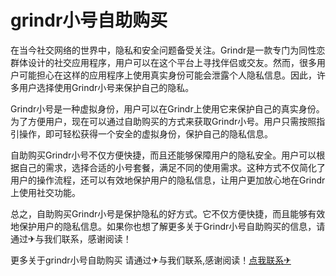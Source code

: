 # grindr小号自助购买

在当今社交网络的世界中，隐私和安全问题备受关注。Grindr是一款专门为同性恋群体设计的社交应用程序，用户可以在这个平台上寻找伴侣或交友。然而，很多用户可能担心在这样的应用程序上使用真实身份可能会泄露个人隐私信息。因此，许多用户选择使用Grindr小号来保护自己的隐私。

Grindr小号是一种虚拟身份，用户可以在Grindr上使用它来保护自己的真实身份。为了方便用户，现在可以通过自助购买的方式来获取Grindr小号。用户只需按照指引操作，即可轻松获得一个安全的虚拟身份，保护自己的隐私信息。

自助购买Grindr小号不仅方便快捷，而且还能够保障用户的隐私安全。用户可以根据自己的需求，选择合适的小号套餐，满足不同的使用需求。这种方式不仅简化了用户的操作流程，还可以有效地保护用户的隐私信息，让用户更加放心地在Grindr上使用社交功能。

总之，自助购买Grindr小号是保护隐私的好方式。它不仅方便快捷，而且能够有效地保护用户的隐私信息。如果你也想了解更多关于Grindr小号自助购买的信息，请通过✈与我们联系，感谢阅读！

更多关于grindr小号自助购买 请通过✈与我们联系,感谢阅读！[点我联系✈](https://app.G208.com)